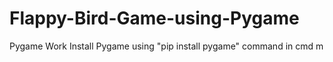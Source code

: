 # Flappy-Bird-Game-using-Pygame
Pygame Work
Install Pygame using "pip install pygame" command in cmd 
m
